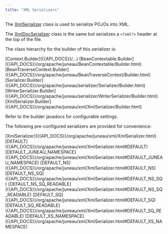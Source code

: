```yaml
---
title: "XML Serializers"
---
```


The [XmlSerializer]({{API_DOCS}}/org/apache/juneau/xml/XmlSerializer.html) class is used to serialize POJOs into XML.

The [XmlDocSerializer]({{API_DOCS}}/org/apache/juneau/xml/XmlDocSerializer.html) class is the same but serializes a
`<?xml?>` header at the top of the file.

The class hierarchy for the builder of this serializer is:

<tree>
<node-0><java-abstract-class>[Context.Builder]({{API_DOCS}}/...)</java-abstract-class></node-0>
<node-1><java-abstract-class>[BeanContextable.Builder]({{API_DOCS}}/org/apache/juneau/BeanContextable/Builder.html)</java-abstract-class></node-1>
<node-2><java-abstract-class>[BeanTraverseContext.Builder]({{API_DOCS}}/org/apache/juneau/BeanTraverseContext/Builder.html)</java-abstract-class></node-2>
<node-3><java-abstract-class>[Serializer.Builder]({{API_DOCS}}/org/apache/juneau/serializer/Serializer/Builder.html)</java-abstract-class></node-3>
<node-4><java-abstract-class>[WriterSerializer.Builder]({{API_DOCS}}/org/apache/juneau/serializer/WriterSerializer/Builder.html)</java-abstract-class></node-4>
<node-5><java-class>[XmlSerializer.Builder]({{API_DOCS}}/org/apache/juneau/xml/XmlSerializer/Builder.html)</java-class></node-5>
</tree>

Refer to the builder javadocs for configurable settings.

The following pre-configured serializers are provided for convenience:

<tree>
<node-0><java-class>[XmlSerializer]({{API_DOCS}}/org/apache/juneau/xml/XmlSerializer.html)</java-class></node-0>
<node-1><java-field>[DEFAULT]({{API_DOCS}}/org/apache/juneau/xml/XmlSerializer.html#DEFAULT)</java-field></node-1>
<node-1><java-field>[DEFAULT_JUNEAU_NAMESPACE]({{API_DOCS}}/org/apache/juneau/xml/XmlSerializer.html#DEFAULT_JUNEAU_NAMESPACE)</java-field></node-1>
<node-1><java-field>[DEFAULT_NS]({{API_DOCS}}/org/apache/juneau/xml/XmlSerializer.html#DEFAULT_NS)</java-field></node-1>
<node-1><java-field>[DEFAULT_NS_SQ]({{API_DOCS}}/org/apache/juneau/xml/XmlSerializer.html#DEFAULT_NS_SQ)</java-field></node-1>
<node-1><java-field>[DEFAULT_NS_SQ_READABLE]({{API_DOCS}}/org/apache/juneau/xml/XmlSerializer.html#DEFAULT_NS_SQ_READABLE)</java-field></node-1>
<node-1><java-field>[DEFAULT_SQ]({{API_DOCS}}/org/apache/juneau/xml/XmlSerializer.html#DEFAULT_SQ)</java-field></node-1>
<node-1><java-field>[DEFAULT_SQ_READABLE]({{API_DOCS}}/org/apache/juneau/xml/XmlSerializer.html#DEFAULT_SQ_READABLE)</java-field></node-1>
<node-1><java-field>[DEFAULT_XS_NAMESPACE]({{API_DOCS}}/org/apache/juneau/xml/XmlSerializer.html#DEFAULT_XS_NAMESPACE)</java-field></node-1>
</tree>